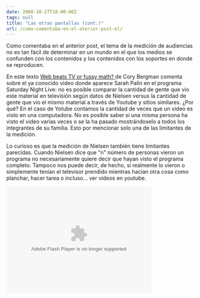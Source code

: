 ```yaml
---
date: 2008-10-27T18:00:00Z
tags: null
title: "Las otras pantallas (cont.)"
url: /como-comentaba-en-el-aterior-post-el/
---
```


Como comentaba en el anterior post, el tema de la medición de audiencias no es tan fácil de determinar en un mundo en el que los medios se confunden con los contenidos y los contenidos con los soportes en donde se reproducen.En este texto <a href="http://www.lostremote.com/2008/10/24/web-beats-tv-or-fuzzy-math/">Web beats TV or fussy math? </a>de Cory Bergman comenta sobre el ya conocido video donde aparece Sarah Palin en el programa Saturday Night Live: no es posible comparar la cantidad de gente que vio este material en televisión según datos de Nielsen versus la cantidad de gente que vio el mismo material a través de Youtube y sitios similares. ¿Por qué? En el caso de Yotube contamos la cantidad de veces que un video es visto en una computadora. No es posible saber si una misma persona ha visto el video varias veces o se la ha pasado mostrándoselo a todos los integrantes de su familia. Esto por mencionar solo una de las limitantes de la medición.Lo curioso es que la medición de Nielsen también tiene limitantes parecidas. Cuando Nielsen dice que "n" número de personas vieron un programa no necesariamente quiere decir que hayan visto el programa completo. Tampoco nos puede decir, de hecho, si realmente lo vieron o simplemente tenían el televisor prendido mientras hacían otra cosa como planchar, hacer tarea o incluso... ver videos en youtube.<object type="application/x-shockwave-flash" data="https://widgets.nbc.com/o/4727a250e66f9723/490641c6eeb74b00/48fb6f0549d42680/27ac6161/-cpid/5815e4a9d3992a3c/clipID/773761/video_title/Saturday+Night+Live+-+Gov.+Palin+Cold+Open/video_imgurl/http%3a%2f%2fvideo.nbc.com%2fplayer%2fmezzanine%2fimage.php%3fw%3d350%26h%3d196%26path%3dnbc2%2f13ab7851032c042100aad234a97f9c17_mezzn.jpg%26hash%3dd8fcf13643beb32197fedcd819a4bc46/video_url/http%3a%2f%2fwww.nbc.com%2fSaturday_Night_Live%2fvideo%2fclips%2fgov-palin-cold-open%2f773761%2f/video_description/Gov.+Palin+pays+a+visit+to+the+show?storeInPid=true" id="W4727a250e66f9723490641c6eeb74b00" height="283" width="384"><param name="movie" value="https://widgets.nbc.com/o/4727a250e66f9723/490641c6eeb74b00/48fb6f0549d42680/27ac6161/-cpid/5815e4a9d3992a3c/clipID/773761/video_title/Saturday+Night+Live+-+Gov.+Palin+Cold+Open/video_imgurl/http%3a%2f%2fvideo.nbc.com%2fplayer%2fmezzanine%2fimage.php%3fw%3d350%26h%3d196%26path%3dnbc2%2f13ab7851032c042100aad234a97f9c17_mezzn.jpg%26hash%3dd8fcf13643beb32197fedcd819a4bc46/video_url/http%3a%2f%2fwww.nbc.com%2fSaturday_Night_Live%2fvideo%2fclips%2fgov-palin-cold-open%2f773761%2f/video_description/Gov.+Palin+pays+a+visit+to+the+show?storeInPid=true"><param name="wmode" value="transparent"><param name="allowNetworking" value="all"><param name="allowScriptAccess" value="always"></object>